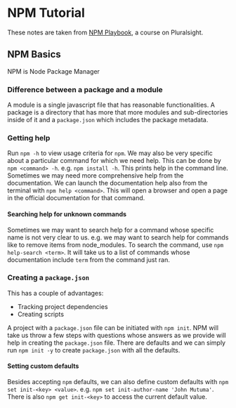 # NPM Tutorial
These notes are taken from [NPM Playbook](https://app.pluralsight.com/library/courses/npm-playbook/table-of-contents), a course on Pluralsight.

## NPM Basics
NPM is Node Package Manager

### Difference between a package and a module
A module is a single javascript file that has reasonable functionalities. A package is a directory that has more that more modules and sub-directories inside of it and a `package.json` which includes the package metadata.

### Getting help
Run `npm -h` to view usage criteria for `npm`. We may also be very specific about a particular command for which we need help. This can be done by `npm <command> -h`. e.g. `npm install -h`. This prints help in the command line. Sometimes we may need more comprehensive help from the documentation. We can launch the documentation help also from the terminal with `npm help <command>`. This will open a browser and open a page in the official documentation for that command.

#### Searching help for unknown commands
Sometimes we may want to search help for a command whose specific name is not very clear to us. e.g. we may want to search help for commands like to remove items from node_modules. To search the command, use `npm help-search <term>`. It will take us to a list of commands whose documentation include `term` from the command just ran.


### Creating a `package.json`
This has a couple of advantages:
- Tracking project dependencies
- Creating scripts

A project with a `package.json` file can be initiated with `npm init`. NPM will take us throw a few steps with questions whose answers as we provide will help in creating the `package.json` file. There are defaults and we can simply run `npm init -y` to create `package.json` with all the defaults.

#### Setting custom defaults
Besides accepting `npm` defaults, we can also define custom defaults with `npm set init-<key> <value>`. e.g. `npm set init-author-name 'John Mutuma'`. There is also `npm get init-<key>` to access the current default value.

